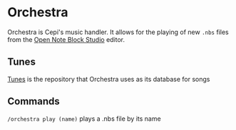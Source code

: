 # Orchestra

Orchestra is Cepi's music handler. It allows for the playing of new
 `.nbs` files from the [Open Note Block Studio](https://opennbs.org/) editor.

## Tunes

[Tunes](https://github.cepi.world/Tunes) is the repository that Orchestra uses as its database for songs

## Commands

`/orchestra play (name)` plays a .nbs file by its name